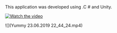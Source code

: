 This application was developed using .C # and Unity.

[![Watch the video](https://github.com/ezgigokdemir/Yummy/blob/master/ProjectImage/image1.png)](https://github.com/ezgigokdemir/Yummy/blob/master/ProjectImage/Yummy%2023.06.2019%2022_44_24.mp4)

![](Yummy 23.06.2019 22_44_24.mp4)
